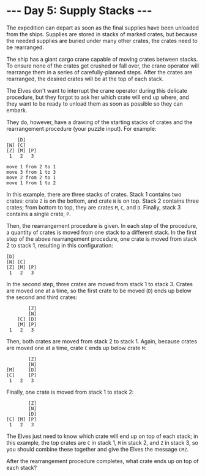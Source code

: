 # --- Day 5: Supply Stacks ---
The expedition can depart as soon as the final supplies have been unloaded from the ships. 
Supplies are stored in stacks of marked crates, but because the needed supplies are buried under many other crates,
the crates need to be rearranged.

The ship has a giant cargo crane capable of moving crates between stacks. 
To ensure none of the crates get crushed or fall over, the crane operator will rearrange them in a series of 
carefully-planned steps. After the crates are rearranged, the desired crates will be at the top of each stack.

The Elves don't want to interrupt the crane operator during this delicate procedure, 
but they forgot to ask her which crate will end up where, and they want to be ready to unload them as soon as possible 
so they can embark.

They do, however, have a drawing of the starting stacks of crates and the rearrangement procedure (your puzzle input). 
For example:
```
    [D]    
[N] [C]    
[Z] [M] [P]
 1   2   3 

move 1 from 2 to 1
move 3 from 1 to 3
move 2 from 2 to 1
move 1 from 1 to 2
```
In this example, there are three stacks of crates. Stack 1 contains two crates: crate `Z` is on the bottom, 
and crate `N` is on top. Stack 2 contains three crates; from bottom to top, they are crates `M`, `C`, and `D`. Finally, 
stack 3 contains a single crate, `P`.

Then, the rearrangement procedure is given. In each step of the procedure, a quantity of crates is moved from one stack 
to a different stack. In the first step of the above rearrangement procedure, one crate is moved from stack 2 to stack 1, 
resulting in this configuration:
```
[D]        
[N] [C]    
[Z] [M] [P]
 1   2   3 
```
In the second step, three crates are moved from stack 1 to stack 3. Crates are moved one at a time, 
so the first crate to be moved (`D`) ends up below the second and third crates:
```
        [Z]
        [N]
    [C] [D]
    [M] [P]
 1   2   3
```
Then, both crates are moved from stack 2 to stack 1. Again, because crates are moved one at a time, crate `C` ends up below crate `M`:
```
        [Z]
        [N]
[M]     [D]
[C]     [P]
 1   2   3
```
Finally, one crate is moved from stack 1 to stack 2:
```
        [Z]
        [N]
        [D]
[C] [M] [P]
 1   2   3
```
The Elves just need to know which crate will end up on top of each stack; 
in this example, the top crates are `C` in stack 1, `M` in stack 2, and `Z` in stack 3, so you should combine these together 
and give the Elves the message `CMZ`.

After the rearrangement procedure completes, what crate ends up on top of each stack?